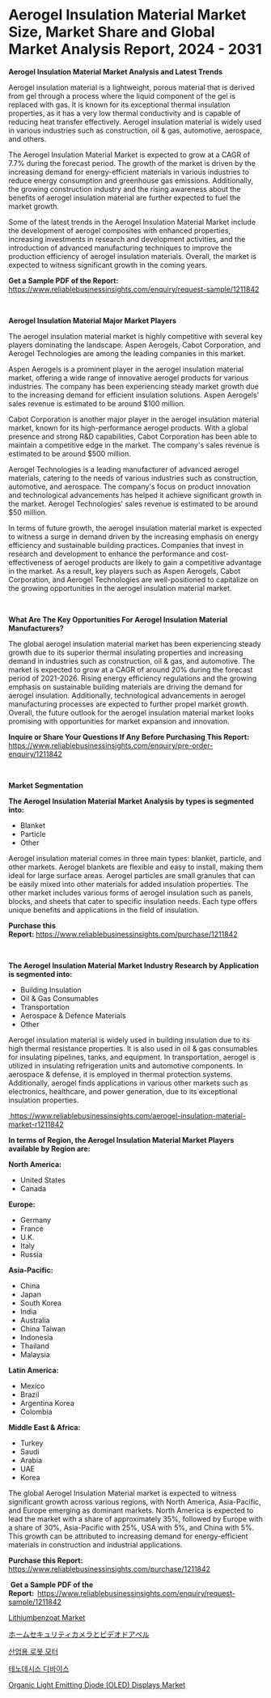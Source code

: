 <p><h1>Aerogel Insulation Material Market Size, Market Share and Global Market Analysis Report, 2024 - 2031</h1></p><p><strong>Aerogel Insulation Material Market Analysis and Latest Trends</strong></p>
<p><p>Aerogel insulation material is a lightweight, porous material that is derived from gel through a process where the liquid component of the gel is replaced with gas. It is known for its exceptional thermal insulation properties, as it has a very low thermal conductivity and is capable of reducing heat transfer effectively. Aerogel insulation material is widely used in various industries such as construction, oil & gas, automotive, aerospace, and others.</p><p>The Aerogel Insulation Material Market is expected to grow at a CAGR of 7.7% during the forecast period. The growth of the market is driven by the increasing demand for energy-efficient materials in various industries to reduce energy consumption and greenhouse gas emissions. Additionally, the growing construction industry and the rising awareness about the benefits of aerogel insulation material are further expected to fuel the market growth.</p><p>Some of the latest trends in the Aerogel Insulation Material Market include the development of aerogel composites with enhanced properties, increasing investments in research and development activities, and the introduction of advanced manufacturing techniques to improve the production efficiency of aerogel insulation materials. Overall, the market is expected to witness significant growth in the coming years.</p></p>
<p><strong>Get a Sample PDF of the Report:&nbsp;</strong> <a href="https://www.reliablebusinessinsights.com/enquiry/request-sample/1211842">https://www.reliablebusinessinsights.com/enquiry/request-sample/1211842</a></p>
<p>&nbsp;</p>
<p><strong>Aerogel Insulation Material Major Market Players</strong></p>
<p><p>The aerogel insulation material market is highly competitive with several key players dominating the landscape. Aspen Aerogels, Cabot Corporation, and Aerogel Technologies are among the leading companies in this market. </p><p>Aspen Aerogels is a prominent player in the aerogel insulation material market, offering a wide range of innovative aerogel products for various industries. The company has been experiencing steady market growth due to the increasing demand for efficient insulation solutions. Aspen Aerogels' sales revenue is estimated to be around $100 million.</p><p>Cabot Corporation is another major player in the aerogel insulation material market, known for its high-performance aerogel products. With a global presence and strong R&D capabilities, Cabot Corporation has been able to maintain a competitive edge in the market. The company's sales revenue is estimated to be around $500 million.</p><p>Aerogel Technologies is a leading manufacturer of advanced aerogel materials, catering to the needs of various industries such as construction, automotive, and aerospace. The company's focus on product innovation and technological advancements has helped it achieve significant growth in the market. Aerogel Technologies' sales revenue is estimated to be around $50 million.</p><p>In terms of future growth, the aerogel insulation material market is expected to witness a surge in demand driven by the increasing emphasis on energy efficiency and sustainable building practices. Companies that invest in research and development to enhance the performance and cost-effectiveness of aerogel products are likely to gain a competitive advantage in the market. As a result, key players such as Aspen Aerogels, Cabot Corporation, and Aerogel Technologies are well-positioned to capitalize on the growing opportunities in the aerogel insulation material market.</p></p>
<p>&nbsp;</p>
<p><strong>What Are The Key Opportunities For Aerogel Insulation Material Manufacturers?</strong></p>
<p><p>The global aerogel insulation material market has been experiencing steady growth due to its superior thermal insulating properties and increasing demand in industries such as construction, oil & gas, and automotive. The market is expected to grow at a CAGR of around 20% during the forecast period of 2021-2026. Rising energy efficiency regulations and the growing emphasis on sustainable building materials are driving the demand for aerogel insulation. Additionally, technological advancements in aerogel manufacturing processes are expected to further propel market growth. Overall, the future outlook for the aerogel insulation material market looks promising with opportunities for market expansion and innovation.</p></p>
<p><strong>Inquire or Share Your Questions If Any Before Purchasing This Report:</strong> <a href="https://www.reliablebusinessinsights.com/enquiry/pre-order-enquiry/1211842">https://www.reliablebusinessinsights.com/enquiry/pre-order-enquiry/1211842</a></p>
<p>&nbsp;</p>
<p><strong>Market Segmentation</strong></p>
<p><strong>The Aerogel Insulation Material Market Analysis by types is segmented into:</strong></p>
<p><ul><li>Blanket</li><li>Particle</li><li>Other</li></ul></p>
<p><p>Aerogel insulation material comes in three main types: blanket, particle, and other markets. Aerogel blankets are flexible and easy to install, making them ideal for large surface areas. Aerogel particles are small granules that can be easily mixed into other materials for added insulation properties. The other market includes various forms of aerogel insulation such as panels, blocks, and sheets that cater to specific insulation needs. Each type offers unique benefits and applications in the field of insulation.</p></p>
<p><strong>Purchase this Report:&nbsp;</strong><a href="https://www.reliablebusinessinsights.com/purchase/1211842">https://www.reliablebusinessinsights.com/purchase/1211842</a></p>
<p>&nbsp;</p>
<p><strong>The Aerogel Insulation Material Market Industry Research by Application is segmented into:</strong></p>
<p><ul><li>Building Insulation</li><li>Oil & Gas Consumables</li><li>Transportation</li><li>Aerospace & Defence Materials</li><li>Other</li></ul></p>
<p><p>Aerogel insulation material is widely used in building insulation due to its high thermal resistance properties. It is also used in oil & gas consumables for insulating pipelines, tanks, and equipment. In transportation, aerogel is utilized in insulating refrigeration units and automotive components. In aerospace & defense, it is employed in thermal protection systems. Additionally, aerogel finds applications in various other markets such as electronics, healthcare, and power generation, due to its exceptional insulation properties.</p></p>
<p><a href="https://www.reliablebusinessinsights.com/aerogel-insulation-material-market-r1211842">&nbsp;https://www.reliablebusinessinsights.com/aerogel-insulation-material-market-r1211842</a></p>
<p><strong>In terms of Region, the Aerogel Insulation Material Market Players available by Region are:</strong></p>
<p>
    <p> <strong> North America: </strong>
        <ul>
            <li>United States</li>
            <li>Canada</li>
        </ul>
        </p> 
    <p> <strong> Europe: </strong>
        <ul>
            <li>Germany</li>
            <li>France</li>
            <li>U.K.</li>
            <li>Italy</li>
            <li>Russia</li>
        </ul>
        </p> 
    <p> <strong> Asia-Pacific: </strong>
        <ul>
            <li>China</li>
            <li>Japan</li>
            <li>South Korea</li>
            <li>India</li>
            <li>Australia</li>
            <li>China Taiwan</li>
            <li>Indonesia</li>
            <li>Thailand</li>
            <li>Malaysia</li>
        </ul>
        </p> 
    <p> <strong> Latin America: </strong>
        <ul>
            <li>Mexico</li>
            <li>Brazil</li>
            <li>Argentina Korea</li>
            <li>Colombia</li>
        </ul>
        </p> 
    <p> <strong> Middle East & Africa: </strong>
        <ul>
            <li>Turkey</li>
            <li>Saudi</li>
            <li>Arabia</li>
            <li>UAE</li>
            <li>Korea</li>
        </ul>
    </p>
    </p>
<p><p>The global Aerogel Insulation Material market is expected to witness significant growth across various regions, with North America, Asia-Pacific, and Europe emerging as dominant markets. North America is expected to lead the market with a share of approximately 35%, followed by Europe with a share of 30%, Asia-Pacific with 25%, USA with 5%, and China with 5%. This growth can be attributed to increasing demand for energy-efficient materials in construction and industrial applications.</p></p>
<p><strong>Purchase this Report: </strong><a href="https://www.reliablebusinessinsights.com/purchase/1211842">https://www.reliablebusinessinsights.com/purchase/1211842</a></p>
<p>&nbsp;<strong>Get a Sample PDF of the Report:&nbsp;&nbsp;</strong><a href="https://www.reliablebusinessinsights.com/enquiry/request-sample/1211842">https://www.reliablebusinessinsights.com/enquiry/request-sample/1211842</a></p>
<p><strong></strong></p>
<p><p><a href="https://github.com/PeterParrish5/Market-Research-Report-List-5/blob/main/lithiumbenzoat-market.md">Lithiumbenzoat Market</a></p><p><a href="https://github.com/LuzHills1972/Market-Research-Report-List-1/blob/main/9152799101665.md">ホームセキュリティカメラとビデオドアベル</a></p><p><a href="https://github.com/hzumrdvas204296/Market-Research-Report-List-2/blob/main/837086495223.md">산업용 로봇 모터</a></p><p><a href="https://medium.com/@luffiazaza/%ED%85%90%EC%98%A4%EB%8D%B0%EC%8B%9C%EC%8A%A4-%EC%9E%A5%EC%B9%98-%EC%8B%9C%EC%9E%A5-%EC%A0%84%EB%A7%9D-%EC%82%B0%EC%97%85-%EA%B0%9C%EC%9A%94-%EB%B0%8F-%EC%98%88%EC%B8%A1-2024%EB%85%84%EB%B6%80%ED%84%B0-2031%EB%85%84%EA%B9%8C%EC%A7%80-8052b6b9a648">테노데시스 디바이스</a></p><p><a href="https://issuu.com/reportprime-2/docs/organic-light-emitting-diode-oled-displays-market-">Organic Light Emitting Diode (OLED) Displays Market</a></p></p>